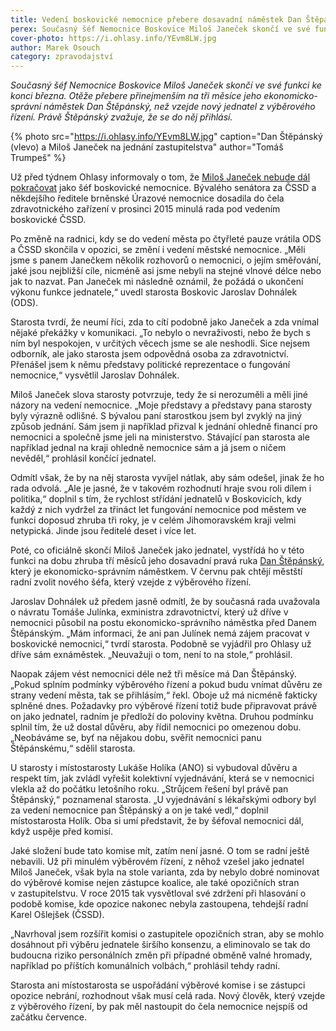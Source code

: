 ```yaml
---
title: Vedení boskovické nemocnice přebere dosavadní náměstek Dan Štěpánský
perex: Současný šéf Nemocnice Boskovice Miloš Janeček skončí ve své funkci ke konci března.
cover-photo: https://i.ohlasy.info/YEvm8LW.jpg
author: Marek Osouch
category: zpravodajství
---
```


*Současný šéf Nemocnice Boskovice Miloš Janeček skončí ve své funkci ke konci března. Otěže přebere přinejmenším na tři měsíce jeho ekonomicko-správní náměstek Dan Štěpánský, než vzejde nový jednatel z výběrového řízení. Právě Štěpánský zvažuje, že se do něj přihlásí.*

{% photo src="https://i.ohlasy.info/YEvm8LW.jpg" caption="Dan Štěpánský (vlevo) a Miloš Janeček na jednání zastupitelstva" author="Tomáš Trumpeš" %}

Už před týdnem Ohlasy informovaly o tom, že [Miloš Janeček nebude dál pokračovat](http://www.ohlasy.info/clanky/2019/02/janecek-konci.html) jako šéf boskovické nemocnice. Bývalého senátora za ČSSD a někdejšího ředitele brněnské Úrazové nemocnice dosadila do čela zdravotnického zařízení v prosinci 2015 minulá rada pod vedením boskovické ČSSD.

Po změně na radnici, kdy se do vedení města po čtyřleté pauze vrátila ODS a ČSSD skončila v opozici, se změní i vedení městské nemocnice. „Měli jsme s panem Janečkem několik rozhovorů o nemocnici, o jejím směřování, jaké jsou nejbližší cíle, nicméně asi jsme nebyli na stejné vlnové délce nebo jak to nazvat. Pan Janeček mi následně oznámil, že požádá o ukončení výkonu funkce jednatele,“ uvedl starosta Boskovic Jaroslav Dohnálek (ODS).

Starosta tvrdí, že neumí říci, zda to cítí podobně jako Janeček a zda vnímal nějaké překážky v komunikaci. „To nebylo o nevraživosti, nebo že bych s ním byl nespokojen, v určitých věcech jsme se ale neshodli. Sice nejsem odborník, ale jako starosta jsem odpovědná osoba za zdravotnictví. Přenášel jsem k němu představy politické reprezentace o fungování nemocnice,“ vysvětlil Jaroslav Dohnálek.

Miloš Janeček slova starosty potvrzuje, tedy že si nerozuměli a měli jiné názory na vedení nemocnice. „Moje představy a představy pana starosty byly výrazně odlišné. S bývalou paní starostkou jsem byl zvyklý na jiný způsob jednání. Sám jsem ji například přizval k jednání ohledně financí pro nemocnici a společně jsme jeli na ministerstvo. Stávající pan starosta ale například jednal na kraji ohledně nemocnice sám a já jsem o ničem nevěděl,“ prohlásil končící jednatel.

Odmítl však, že by na něj starosta vyvíjel nátlak, aby sám odešel, jinak že ho rada odvolá. „Ale je jasné, že v takovém rozhodnutí hraje svou roli dílem i politika,“ doplnil s tím, že rychlost střídání jednatelů v Boskovicích, kdy každý z nich vydržel za třináct let fungování nemocnice pod městem ve funkci doposud zhruba tři roky, je v celém Jihomoravském kraji velmi netypická. Jinde jsou ředitelé deset i více let.

Poté, co oficiálně skončí Miloš Janeček jako jednatel, vystřídá ho v této funkci na dobu zhruba tří měsíců jeho dosavadní pravá ruka [Dan Štěpánský](http://www.ohlasy.info/clanky/2019/02/rozhovor-stepansky.html), který je ekonomicko-správním náměstkem. V červnu pak chtějí městští radní zvolit nového šéfa, který vzejde z výběrového řízení.

Jaroslav Dohnálek už předem jasně odmítl, že by současná rada uvažovala o návratu Tomáše Julínka, exministra zdravotnictví, který už dříve v nemocnici působil na postu ekonomicko-správního náměstka před Danem Štěpánským. „Mám informaci, že ani pan Julínek nemá zájem pracovat v boskovické nemocnici,“ tvrdí starosta. Podobně se vyjádřil pro Ohlasy už dříve sám exnáměstek. „Neuvažuji o tom, není to na stole,“ prohlásil.

Naopak zájem vést nemocnici déle než tři měsíce má Dan Štěpánský. „Pokud splním podmínky výběrového řízení a pokud budu vnímat důvěru ze strany vedení města, tak se přihlásím,“ řekl. Oboje už má nicméně fakticky splněné dnes. Požadavky pro výběrové řízení totiž bude připravovat právě on jako jednatel, radním je předloží do poloviny května. Druhou podmínku splnil tím, že už dostal důvěru, aby řídil nemocnici po omezenou dobu. „Neobáváme se, byť na nějakou dobu, svěřit nemocnici panu Štěpánskému,“ sdělil starosta.

U starosty i místostarosty Lukáše Holíka (ANO) si vybudoval důvěru a respekt tím, jak zvládl vyřešit kolektivní vyjednávání, která se v nemocnici vlekla až do počátku letošního roku. „Strůjcem řešení byl právě pan Štěpánský,“ poznamenal starosta. „U vyjednávání s lékařskými odbory byl za vedení nemocnice pan Štěpánský a on je také vedl,“ doplnil místostarosta Holík. Oba si umí představit, že by šéfoval nemocnici dál, když uspěje před komisí.

Jaké složení bude tato komise mít, zatím není jasné. O tom se radní ještě nebavili. Už při minulém výběrovém řízení, z něhož vzešel jako jednatel Miloš Janeček, však byla na stole varianta, zda by nebylo dobré nominovat do výběrové komise nejen zástupce koalice, ale také opozičních stran v zastupitelstvu. V roce 2015 tak vysvětloval své zdržení při hlasování o podobě komise, kde opozice nakonec nebyla zastoupena, tehdejší radní Karel Ošlejšek (ČSSD).

„Navrhoval jsem rozšířit komisi o zastupitele opozičních stran, aby se mohlo dosáhnout při výběru jednatele širšího konsenzu, a eliminovalo se tak do budoucna riziko personálních změn při případné obměně valné hromady, například po příštích komunálních volbách,“ prohlásil tehdy radní.

Starosta ani místostarosta se uspořádání výběrové komise i se zástupci opozice nebrání, rozhodnout však musí celá rada. Nový člověk, který vzejde z výběrového řízení, by pak měl nastoupit do čela nemocnice nejspíš od začátku července.
